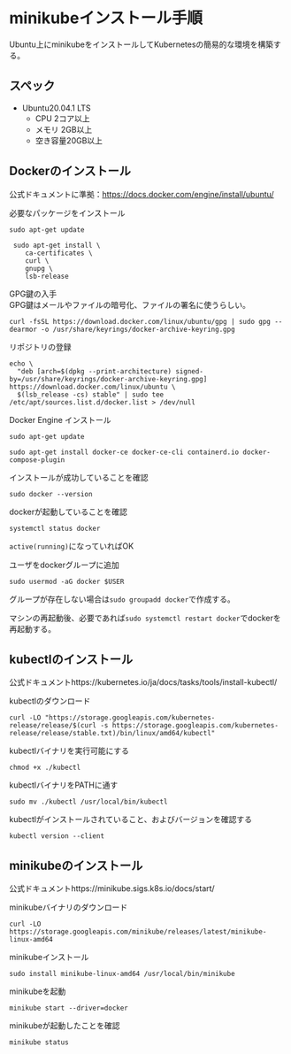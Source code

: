 # minikubeインストール手順
Ubuntu上にminikubeをインストールしてKubernetesの簡易的な環境を構築する。

## スペック
- Ubuntu20.04.1 LTS
  - CPU 2コア以上
  - メモリ 2GB以上
  - 空き容量20GB以上

## Dockerのインストール
公式ドキュメントに準拠：https://docs.docker.com/engine/install/ubuntu/  

必要なパッケージをインストール
```
sudo apt-get update
```
```
 sudo apt-get install \
    ca-certificates \
    curl \
    gnupg \
    lsb-release
```
GPG鍵の入手  
GPG鍵はメールやファイルの暗号化、ファイルの署名に使うらしい。
```
curl -fsSL https://download.docker.com/linux/ubuntu/gpg | sudo gpg --dearmor -o /usr/share/keyrings/docker-archive-keyring.gpg
```
リポジトリの登録
```
echo \
  "deb [arch=$(dpkg --print-architecture) signed-by=/usr/share/keyrings/docker-archive-keyring.gpg] https://download.docker.com/linux/ubuntu \
  $(lsb_release -cs) stable" | sudo tee /etc/apt/sources.list.d/docker.list > /dev/null
```
Docker Engine インストール
```
sudo apt-get update
```
```
sudo apt-get install docker-ce docker-ce-cli containerd.io docker-compose-plugin
```

インストールが成功していることを確認
```
sudo docker --version
```
dockerが起動していることを確認
```
systemctl status docker
```
`active(running)`になっていればOK

ユーザをdockerグループに追加
```
sudo usermod -aG docker $USER
```
グループが存在しない場合は`sudo groupadd docker`で作成する。

マシンの再起動後、必要であれば`sudo systemctl restart docker`でdockerを再起動する。

## kubectlのインストール
公式ドキュメントhttps://kubernetes.io/ja/docs/tasks/tools/install-kubectl/  

kubectlのダウンロード
```
curl -LO "https://storage.googleapis.com/kubernetes-release/release/$(curl -s https://storage.googleapis.com/kubernetes-release/release/stable.txt)/bin/linux/amd64/kubectl"
```

kubectlバイナリを実行可能にする
```
chmod +x ./kubectl
```

kubectlバイナリをPATHに通す
```
sudo mv ./kubectl /usr/local/bin/kubectl
```

kubectlがインストールされていること、およびバージョンを確認する
```
kubectl version --client  
```

## minikubeのインストール
公式ドキュメントhttps://minikube.sigs.k8s.io/docs/start/  

minikubeバイナリのダウンロード
```
curl -LO https://storage.googleapis.com/minikube/releases/latest/minikube-linux-amd64
```

minikubeインストール
```
sudo install minikube-linux-amd64 /usr/local/bin/minikube
```

minikubeを起動
```
minikube start --driver=docker
```

minikubeが起動したことを確認
```
minikube status
```
